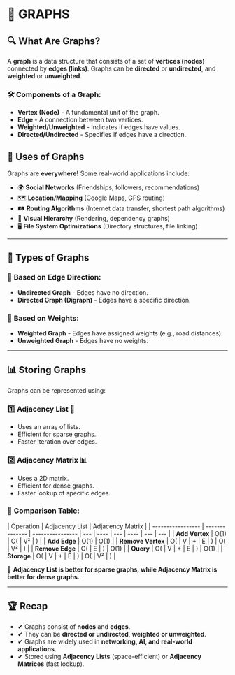 # 📌 GRAPHS

## 🔍 What Are Graphs?

A **graph** is a data structure that consists of a set of **vertices (nodes)** connected by **edges (links)**. Graphs can be **directed** or **undirected**, and **weighted** or **unweighted**.

### 🛠 Components of a Graph:

- **Vertex (Node)** - A fundamental unit of the graph.
- **Edge** - A connection between two vertices.
- **Weighted/Unweighted** - Indicates if edges have values.
- **Directed/Undirected** - Specifies if edges have a direction.

## 🚀 Uses of Graphs

Graphs are **everywhere!** Some real-world applications include:

- 🌍 **Social Networks** (Friendships, followers, recommendations)
- 🗺️ **Location/Mapping** (Google Maps, GPS routing)
- 🛤️ **Routing Algorithms** (Internet data transfer, shortest path algorithms)
- 🎨 **Visual Hierarchy** (Rendering, dependency graphs)
- 🖥️ **File System Optimizations** (Directory structures, file linking)

---

## 📌 Types of Graphs

### 📌 **Based on Edge Direction:**

- **Undirected Graph** - Edges have no direction.
- **Directed Graph (Digraph)** - Edges have a specific direction.

### 📌 **Based on Weights:**

- **Weighted Graph** - Edges have assigned weights (e.g., road distances).
- **Unweighted Graph** - Edges have no weights.

---

## 📊 Storing Graphs

Graphs can be represented using:

### 1️⃣ **Adjacency List** 📝

- Uses an array of lists.
- Efficient for sparse graphs.
- Faster iteration over edges.

### 2️⃣ **Adjacency Matrix** 📊

- Uses a 2D matrix.
- Efficient for dense graphs.
- Faster lookup of specific edges.

### 🔄 **Comparison Table:**

| Operation         | Adjacency List | Adjacency Matrix |
| ----------------- | -------------- | ---------------- | --- | ---- | --- | ---- | --- | --- |
| **Add Vertex**    | O(1)           | O(               | V²  | )    |
| **Add Edge**      | O(1)           | O(1)             |
| **Remove Vertex** | O(             | V                | +   | E    | )   | O(   | V²  | )   |
| **Remove Edge**   | O(             | E                | )   | O(1) |
| **Query**         | O(             | V                | +   | E    | )   | O(1) |
| **Storage**       | O(             | V                | +   | E    | )   | O(   | V²  | )   |

📌 **Adjacency List is better for sparse graphs, while Adjacency Matrix is better for dense graphs.**

---

## 🏆 Recap

- ✔ Graphs consist of **nodes** and **edges**.
- ✔ They can be **directed or undirected**, **weighted or unweighted**.
- ✔ Graphs are widely used in **networking, AI, and real-world applications**.
- ✔ Stored using **Adjacency Lists** (space-efficient) or **Adjacency Matrices** (fast lookup).

